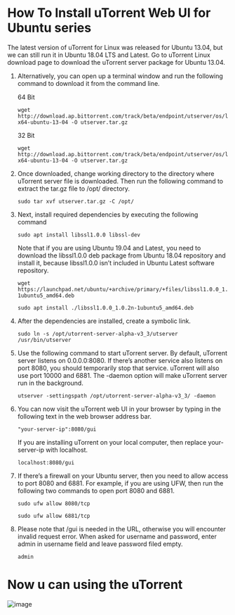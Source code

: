 # How To Install uTorrent Web UI for Ubuntu series
The latest version of uTorrent for Linux was released for Ubuntu 13.04, but we can still run it in Ubuntu 18.04 LTS and Latest. Go to uTorrent Linux download page to download the uTorrent server package for Ubuntu 13.04.

1. Alternatively, you can open up a terminal window and run the following command to download it from the command line.
   
   64 Bit
   ```
   wget http://download.ap.bittorrent.com/track/beta/endpoint/utserver/os/linux-x64-ubuntu-13-04 -O utserver.tar.gz
   ```
   32 Bit
   ```
   wget http://download.ap.bittorrent.com/track/beta/endpoint/utserver/os/linux-x64-ubuntu-13-04 -O utserver.tar.gz
   ```
2. Once downloaded, change working directory to the directory where uTorrent server file is downloaded. Then run the following command to extract the tar.gz file to /opt/ directory.
   ```
   sudo tar xvf utserver.tar.gz -C /opt/
   ```
3. Next, install required dependencies by executing the following command
   ```
   sudo apt install libssl1.0.0 libssl-dev
   ```
   Note that if you are using Ubuntu 19.04 and Latest, you need to download the libssl1.0.0 deb package from Ubuntu 18.04 repository and install it, because libssl1.0.0 isn’t included in Ubuntu Latest software repository.
   ```
   wget https://launchpad.net/ubuntu/+archive/primary/+files/libssl1.0.0_1.0.2n-1ubuntu5_amd64.deb
   ```
   ```
   sudo apt install ./libssl1.0.0_1.0.2n-1ubuntu5_amd64.deb
   ```
4. After the dependencies are installed, create a symbolic link.
   ```
   sudo ln -s /opt/utorrent-server-alpha-v3_3/utserver /usr/bin/utserver
   ```
5. Use the following command to start uTorrent server. By default, uTorrent server listens on 0.0.0.0:8080. If there’s another service also listens on port 8080, you should temporarily stop that service. uTorrent will also use port 10000 and 6881. The -daemon option will make uTorrent server run in the background.
   ```
   utserver -settingspath /opt/utorrent-server-alpha-v3_3/ -daemon
   ```
6. You can now visit the uTorrent web UI in your browser by typing in the following text in the web browser address bar.
   ```
   "your-server-ip":8080/gui
   ```
   If you are installing uTorrent on your local computer, then replace your-server-ip with localhost.
   ```
   localhost:8080/gui
   ```
7. If there’s a firewall on your Ubuntu server, then you need to allow access to port 8080 and 6881. For example, if you are using UFW, then run the following two commands to open port 8080 and 6881.
   ```
   sudo ufw allow 8080/tcp
   ```
   ```
   sudo ufw allow 6881/tcp
   ```
8. Please note that /gui is needed in the URL, otherwise you will encounter invalid request error. When asked for username and password, enter admin in username field and leave password filed empty.
   ```
   admin
   ```
# Now u can using the uTorrent
![image](https://github.com/bimacakra30/Torrent/assets/160693155/97ede315-b723-4111-8600-c404ef270775)
